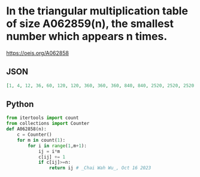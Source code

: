 # In the triangular multiplication table of size A062859\(n\), the smallest number which appears n times\.
https://oeis.org/A062858
## JSON
```JSON
[1, 4, 12, 36, 60, 120, 120, 360, 360, 360, 840, 840, 2520, 2520, 2520, 2520, 2520, 5040, 5040, 5040, 5040, 5040, 5040, 10080, 10080, 27720, 27720, 27720, 27720, 55440, 55440, 55440, 55440, 55440, 55440, 55440, 55440, 55440, 55440, 55440]
```
## Python
```Python
from itertools import count
from collections import Counter
def A062858(n):
    c = Counter()
    for m in count(1):
        for i in range(1,m+1):
            ij = i*m
            c[ij] += 1
            if c[ij]>=n:
                return ij # _Chai Wah Wu_, Oct 16 2023
```
